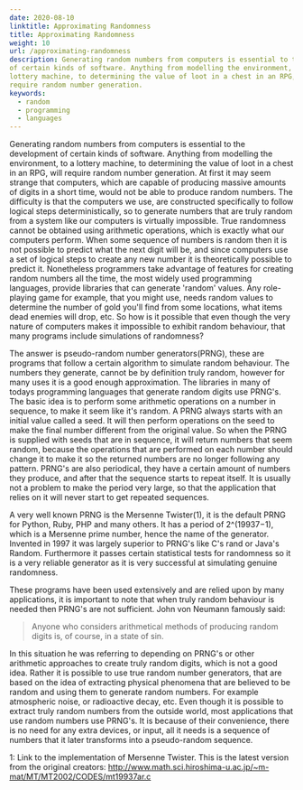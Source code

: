 ```yaml
---
date: 2020-08-10
linktitle: Approximating Randomness
title: Approximating Randomness
weight: 10
url: /approximating-randomness
description: Generating random numbers from computers is essential to the development
of certain kinds of software. Anything from modelling the environment, to a
lottery machine, to determining the value of loot in a chest in an RPG, will
require random number generation.
keywords:
  - random
  - programming
  - languages
---
```

<meta property="og:image" content="https://tutswiki.com/img/tutswiki-logo.png"/>
<meta name="twitter:card" content="summary" />
<meta name="twitter:title" content="Approximating Randomness" />
<meta name=”twitter:description” content="Generating random numbers from computers is essential to the development
of certain kinds of software. Anything from modelling the environment, to a
lottery machine, to determining the value of loot in a chest in an RPG, will
require random number generation." />

Generating random numbers from computers is essential to the development
of certain kinds of software. Anything from modelling the environment, to a
lottery machine, to determining the value of loot in a chest in an RPG, will
require random number generation. At first it may seem strange that computers,
which are capable of producing massive amounts of digits in a short time,
would not be able to produce random numbers. The difficulty is that the
computers we use, are constructed specifically to follow logical steps
deterministically, so to generate numbers that are truly random from a system
like our computers is virtually impossible. True randomness cannot be obtained
using arithmetic operations, which is exactly what our computers perform. When
some sequence of numbers is random then it is not possible to predict what the
next digit will be, and since computers use a set of logical steps to create
any new number it is theoretically possible to predict it. Nonetheless
programmers take advantage of features for creating random numbers all the
time, the most widely used programming languages, provide libraries that can
generate 'random' values. Any role-playing game for example, that you might
use, needs random values to determine the number of gold you'll find from some
locations, what items dead enemies will drop, etc. So how is it possible that
even though the very nature of computers makes it impossible to exhibit random
behaviour, that many programs include simulations of randomness?      

<script async src="https://pagead2.googlesyndication.com/pagead/js/adsbygoogle.js"></script>
<ins class="adsbygoogle"
     style="display:block; text-align:center;"
     data-ad-layout="in-article"
     data-ad-format="fluid"
     data-ad-client="ca-pub-9878675755379402"
     data-ad-slot="5842766387"></ins>
<script>
     (adsbygoogle = window.adsbygoogle || []).push({});
</script>

The answer is pseudo-random number generators(PRNG), these are programs that
follow a certain algorithm to simulate random behaviour. The numbers they
generate, cannot be by definition truly random, however for many uses it is a
good enough approximation. The libraries in many of todays programming
languages that generate random digits use PRNG's. The basic idea is to perform
some arithmetic operations on a number in sequence, to make it seem like it's
random. A PRNG always starts with an initial value called a seed. It will then
perform operations on the seed to make the final number different from the
original value. So when the PRNG is supplied with seeds that are in sequence,
it will return numbers that seem random, because the operations that are
performed on each number should change it to make it so the returned numbers
are no longer following any pattern. PRNG's are also periodical, they have a certain
amount of numbers they produce, and after that the sequence starts to repeat
itself. It is usually not a problem to make the period very large, so that the
application that relies on it will never start to get repeated sequences.      

A very well known PRNG is the Mersenne Twister(1), it is the default PRNG for
Python, Ruby, PHP and many others. It has a period of 2^(19937−1), which is a
Mersenne prime number, hence the name of the generator. Invented in 1997 it
was largely superior to PRNG's like C's rand or Java's Random. Furthermore it
passes certain statistical tests for randomness so it is a very reliable
generator as it is very successful at simulating genuine randomness.    

These programs have been used extensively and are relied upon by many applications,
it is important to note that when truly random behaviour is needed then PRNG's
are not sufficient. John von Neumann famously said: 

> Anyone who considers arithmetical methods of producing random digits is, of course, in a state of sin.

In this situation he was referring to depending on PRNG's or other
arithmetic approaches to create truly random digits, which is not a good idea.
Rather it is possible to use true random number generators, that are based on
the idea of extracting physical phenomena that are believed to be random and
using them to generate random numbers. For example atmospheric noise, or
radioactive decay, etc. Even though it is possible to extract truly random
numbers from the outside world, most applications that use random numbers use
PRNG's. It is because of their convenience, there is no need for any extra
devices, or input, all it needs is a sequence of numbers that it later
transforms into a pseudo-random sequence.

1: Link to the implementation of Mersenne Twister. This is the latest version from the original creators: 
http://www.math.sci.hiroshima-u.ac.jp/~m-mat/MT/MT2002/CODES/mt19937ar.c